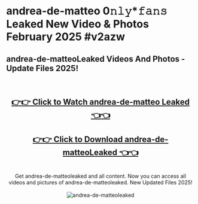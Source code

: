 # andrea-de-matteo 0𝚗𝚕𝚢*𝚏𝚊𝚗𝚜 Leaked New Video & Photos February 2025 #v2azw

<h2>andrea-de-matteoLeaked Videos And Photos - Update Files 2025!</h2>
<br>
<div align="center">
<h2><a href="https://mediaupload.pro?title=andrea-de-matteo&ref=11F" rel="nofollow">👉👉 Click to Watch andrea-de-matteo Leaked 👈👈</a></h2>
<h2><a href="https://mediaupload.pro?title=andrea-de-matteo&ref=11F" rel="nofollow">👉👉 Click to Download andrea-de-matteoLeaked 👈👈</a></h2>
<br>
Get andrea-de-matteoleaked and all content. Now you can access all videos and pictures of andrea-de-matteoleaked. New Updated Files 2025!
<br>
<br>
<a href="https://mediaupload.pro?title=andrea-de-matteo&ref=11F" rel="nofollow" data-target="animated-image.originalLink"><img src="https://i.ibb.co/Gkj2r4b/banner.png" alt="andrea-de-matteoleaked" style="max-width: 100%; display: inline-block;" data-target="animated-image.originalImage"></a>
</div>
<br>

